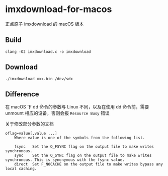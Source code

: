 # imxdownload-for-macos

正点原子 imxdownload 的 macOS 版本  

## Build

```shell
clang -O2 imxdownload.c -o imxdownload
```

## Download

```shell
./imxdownload xxx.bin /dev/sdx
```

## Difference

在 macOS 下 dd 命令的参数与 Linux 不同，以及在使用 dd 命令前，需要 unmount 相应的设备，否则会报 ```Resource Busy``` 错误

关于修改部分参数的文档

```
oflag=value[,value ...]
	Where value is one of the symbols from the following list.
	
	fsync	Set the O_FSYNC flag on the output file to make writes synchronous.
	sync	Set the O_SYNC flag on the output file to make writes synchronous. This is synonymous with the fsync value.
	direct	Set F_NOCACHE on the output file to make writes bypass any local caching.
```

